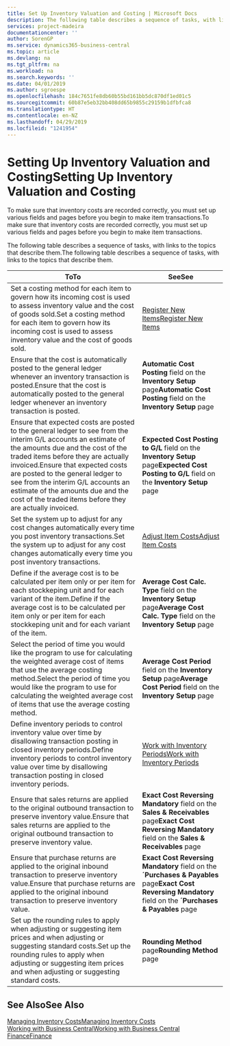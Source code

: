 ```yaml
---
title: Set Up Inventory Valuation and Costing | Microsoft Docs
description: The following table describes a sequence of tasks, with links to the topics that describe them.
services: project-madeira
documentationcenter: ''
author: SorenGP
ms.service: dynamics365-business-central
ms.topic: article
ms.devlang: na
ms.tgt_pltfrm: na
ms.workload: na
ms.search.keywords: ''
ms.date: 04/01/2019
ms.author: sgroespe
ms.openlocfilehash: 184c7651fe8db60b55bd161bb5dc870df1ed01c5
ms.sourcegitcommit: 60b87e5eb32bb408dd65b9855c29159b1dfbfca8
ms.translationtype: HT
ms.contentlocale: en-NZ
ms.lasthandoff: 04/29/2019
ms.locfileid: "1241954"
---
```

# <a name="setting-up-inventory-valuation-and-costing"></a><span data-ttu-id="3abbe-103">Setting Up Inventory Valuation and Costing</span><span class="sxs-lookup"><span data-stu-id="3abbe-103">Setting Up Inventory Valuation and Costing</span></span>
<span data-ttu-id="3abbe-104">To make sure that inventory costs are recorded correctly, you must set up various fields and pages before you begin to make item transactions.</span><span class="sxs-lookup"><span data-stu-id="3abbe-104">To make sure that inventory costs are recorded correctly, you must set up various fields and pages before you begin to make item transactions.</span></span>

<span data-ttu-id="3abbe-105">The following table describes a sequence of tasks, with links to the topics that describe them.</span><span class="sxs-lookup"><span data-stu-id="3abbe-105">The following table describes a sequence of tasks, with links to the topics that describe them.</span></span>

|<span data-ttu-id="3abbe-106">**To**</span><span class="sxs-lookup"><span data-stu-id="3abbe-106">**To**</span></span>|<span data-ttu-id="3abbe-107">**See**</span><span class="sxs-lookup"><span data-stu-id="3abbe-107">**See**</span></span>|  
|------------|-------------|  
|<span data-ttu-id="3abbe-108">Set a costing method for each item to govern how its incoming cost is used to assess inventory value and the cost of goods sold.</span><span class="sxs-lookup"><span data-stu-id="3abbe-108">Set a costing method for each item to govern how its incoming cost is used to assess inventory value and the cost of goods sold.</span></span>|[<span data-ttu-id="3abbe-109">Register New Items</span><span class="sxs-lookup"><span data-stu-id="3abbe-109">Register New Items</span></span>](inventory-how-register-new-items.md)|  
|<span data-ttu-id="3abbe-110">Ensure that the cost is automatically posted to the general ledger whenever an inventory transaction is posted.</span><span class="sxs-lookup"><span data-stu-id="3abbe-110">Ensure that the cost is automatically posted to the general ledger whenever an inventory transaction is posted.</span></span>|<span data-ttu-id="3abbe-111">**Automatic Cost Posting** field on the **Inventory Setup** page</span><span class="sxs-lookup"><span data-stu-id="3abbe-111">**Automatic Cost Posting** field on the **Inventory Setup** page</span></span>|  
|<span data-ttu-id="3abbe-112">Ensure that expected costs are posted to the general ledger to see from the interim G/L accounts an estimate of the amounts due and the cost of the traded items before they are actually invoiced.</span><span class="sxs-lookup"><span data-stu-id="3abbe-112">Ensure that expected costs are posted to the general ledger to see from the interim G/L accounts an estimate of the amounts due and the cost of the traded items before they are actually invoiced.</span></span>|<span data-ttu-id="3abbe-113">**Expected Cost Posting to G/L** field on the **Inventory Setup** page</span><span class="sxs-lookup"><span data-stu-id="3abbe-113">**Expected Cost Posting to G/L** field on the **Inventory Setup** page</span></span>|  
|<span data-ttu-id="3abbe-114">Set the system up to adjust for any cost changes automatically every time you post inventory transactions.</span><span class="sxs-lookup"><span data-stu-id="3abbe-114">Set the system up to adjust for any cost changes automatically every time you post inventory transactions.</span></span>|[<span data-ttu-id="3abbe-115">Adjust Item Costs</span><span class="sxs-lookup"><span data-stu-id="3abbe-115">Adjust Item Costs</span></span>](inventory-how-adjust-item-costs.md)|  
|<span data-ttu-id="3abbe-116">Define if the average cost is to be calculated per item only or per item for each stockkeping unit and for each variant of the item.</span><span class="sxs-lookup"><span data-stu-id="3abbe-116">Define if the average cost is to be calculated per item only or per item for each stockkeping unit and for each variant of the item.</span></span>|<span data-ttu-id="3abbe-117">**Average Cost Calc. Type** field on the **Inventory Setup** page</span><span class="sxs-lookup"><span data-stu-id="3abbe-117">**Average Cost Calc. Type** field on the **Inventory Setup** page</span></span>|  
|<span data-ttu-id="3abbe-118">Select the period of time you would like the program to use for calculating the weighted average cost of items that use the average costing method.</span><span class="sxs-lookup"><span data-stu-id="3abbe-118">Select the period of time you would like the program to use for calculating the weighted average cost of items that use the average costing method.</span></span>|<span data-ttu-id="3abbe-119">**Average Cost Period** field on the **Inventory Setup** page</span><span class="sxs-lookup"><span data-stu-id="3abbe-119">**Average Cost Period** field on the **Inventory Setup** page</span></span>|  
|<span data-ttu-id="3abbe-120">Define inventory periods to control inventory value over time by disallowing transaction posting in closed inventory periods.</span><span class="sxs-lookup"><span data-stu-id="3abbe-120">Define inventory periods to control inventory value over time by disallowing transaction posting in closed inventory periods.</span></span>|[<span data-ttu-id="3abbe-121">Work with Inventory Periods</span><span class="sxs-lookup"><span data-stu-id="3abbe-121">Work with Inventory Periods</span></span>](finance-how-to-work-with-inventory-periods.md)|  
|<span data-ttu-id="3abbe-122">Ensure that sales returns are applied to the original outbound transaction to preserve inventory value.</span><span class="sxs-lookup"><span data-stu-id="3abbe-122">Ensure that sales returns are applied to the original outbound transaction to preserve inventory value.</span></span>|<span data-ttu-id="3abbe-123">**Exact Cost Reversing Mandatory** field on the **Sales & Receivables** page</span><span class="sxs-lookup"><span data-stu-id="3abbe-123">**Exact Cost Reversing Mandatory** field on the **Sales & Receivables** page</span></span>|  
|<span data-ttu-id="3abbe-124">Ensure that purchase returns are applied to the original inbound transaction to preserve inventory value.</span><span class="sxs-lookup"><span data-stu-id="3abbe-124">Ensure that purchase returns are applied to the original inbound transaction to preserve inventory value.</span></span>|<span data-ttu-id="3abbe-125">**Exact Cost Reversing Mandatory** field on the **´Purchases & Payables** page</span><span class="sxs-lookup"><span data-stu-id="3abbe-125">**Exact Cost Reversing Mandatory** field on the **´Purchases & Payables** page</span></span>|
|<span data-ttu-id="3abbe-126">Set up the rounding rules to apply when adjusting or suggesting item prices and when adjusting or suggesting standard costs.</span><span class="sxs-lookup"><span data-stu-id="3abbe-126">Set up the rounding rules to apply when adjusting or suggesting item prices and when adjusting or suggesting standard costs.</span></span>|<span data-ttu-id="3abbe-127">**Rounding Method** page</span><span class="sxs-lookup"><span data-stu-id="3abbe-127">**Rounding Method** page</span></span>|  

## <a name="see-also"></a><span data-ttu-id="3abbe-128">See Also</span><span class="sxs-lookup"><span data-stu-id="3abbe-128">See Also</span></span>  
[<span data-ttu-id="3abbe-129">Managing Inventory Costs</span><span class="sxs-lookup"><span data-stu-id="3abbe-129">Managing Inventory Costs</span></span>](finance-manage-inventory-costs.md)  
[<span data-ttu-id="3abbe-130">Working with Business Central</span><span class="sxs-lookup"><span data-stu-id="3abbe-130">Working with Business Central</span></span>](ui-work-product.md)  
[<span data-ttu-id="3abbe-131">Finance</span><span class="sxs-lookup"><span data-stu-id="3abbe-131">Finance</span></span>](finance.md)  
